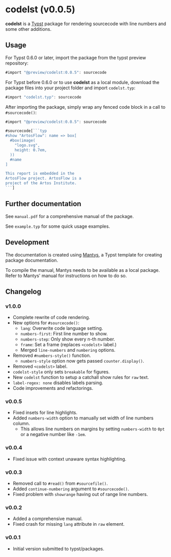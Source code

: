 # codelst (v0.0.5)

**codelst** is a [Typst](https://github.com/typst/typst) package for rendering sourcecode with line numbers and some other additions.

## Usage

For Typst 0.6.0 or later, import the package from the typst preview repository:

```js
#import "@preview/codelst:0.0.5": sourcecode
```

For Typst before 0.6.0 or to use **codelst** as a local module, download the package files into your project folder and import `codelst.typ`:

```js
#import "codelst.typ": sourcecode
```

After importing the package, simply wrap any fenced code block in a call to `#sourcecode()`:

````js
#import "@preview/codelst:0.0.5": sourcecode

#sourcecode[```typ
#show "ArtosFlow": name => box[
  #box(image(
    "logo.svg",
    height: 0.7em,
  ))
  #name
]

This report is embedded in the
ArtosFlow project. ArtosFlow is a
project of the Artos Institute.
```]
````

## Further documentation

See `manual.pdf` for a comprehensive manual of the package. 

See `example.typ` for some quick usage examples.

## Development

The documentation is created using [Mantys](https://github.com/jneug/typst-mantys), a Typst template for creating package documentation.

To compile the manual, Mantys needs to be available as a local package. Refer to Mantys' manual for instructions on how to do so.

## Changelog

### v1.0.0

- Complete rewrite of code rendering.
- New options for `#sourcecode()`:
	- `lang`: Overwrite code language setting.
	- `numbers-first`: First line number to show.
	- `numbers-step`: Only show every n-th number.
	- `frame`: Set a frame (replaces `<codelst>` label.)
	- Merged `line-numbers` and `numbering` options.
- Removed `#numbers-style()` function.
	- `numbers-style` option now gets passed `counter.display()`.
- Removed `<codelst>` label.
- `codelst-style` only sets `breakable` for figures.
- New `codelst` function to setup a catchall show rules for `raw` text.
- `label-regex: none` disables labels parsing.
- Code improvements and refactorings.

### v0.0.5

- Fixed insets for line highlights.
- Added `numbers-width` option to manually set width of line numbers column.
	- This allows line numbers on margins by setting `numbers-width` to `0pt` or a negative number like `-1em`.

### v0.0.4

- Fixed issue with context unaware syntax highlighting.

### v0.0.3

- Removed call to `#read()` from `#sourcefile()`.
- Added `continue-numbering` argument to `#sourcecode()`.
- Fixed problem with `showrange` having out of range line numbers.

### v0.0.2

- Added a comprehensive manual.
- Fixed crash for missing `lang` attribute in `raw` element.

### v0.0.1

- Initial version submitted to typst/packages.
